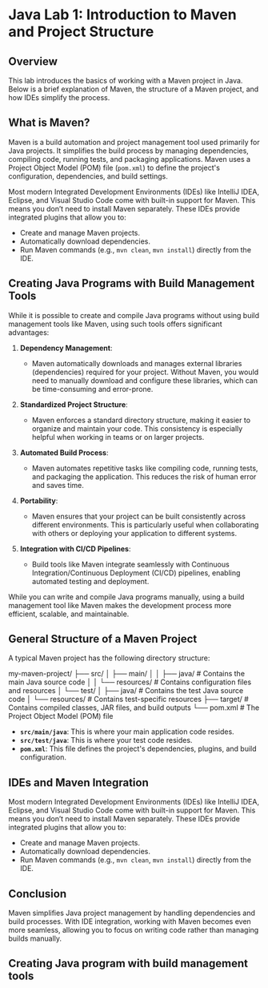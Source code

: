 # Java Lab 1: Introduction to Maven and Project Structure

## Overview
This lab introduces the basics of working with a Maven project in Java. Below is a brief explanation of Maven, the structure of a Maven project, and how IDEs simplify the process.

## What is Maven?
Maven is a build automation and project management tool used primarily for Java projects. It simplifies the build process by managing dependencies, compiling code, running tests, and packaging applications. Maven uses a Project Object Model (POM) file (`pom.xml`) to define the project's configuration, dependencies, and build settings.

Most modern Integrated Development Environments (IDEs) like IntelliJ IDEA, Eclipse, and Visual Studio Code come with built-in support for Maven. This means you don’t need to install Maven separately. These IDEs provide integrated plugins that allow you to:
- Create and manage Maven projects.
- Automatically download dependencies.
- Run Maven commands (e.g., `mvn clean`, `mvn install`) directly from the IDE.

## Creating Java Programs with Build Management Tools
While it is possible to create and compile Java programs without using build management tools like Maven, using such tools offers significant advantages:

1. **Dependency Management**:
    - Maven automatically downloads and manages external libraries (dependencies) required for your project. Without Maven, you would need to manually download and configure these libraries, which can be time-consuming and error-prone.

2. **Standardized Project Structure**:
    - Maven enforces a standard directory structure, making it easier to organize and maintain your code. This consistency is especially helpful when working in teams or on larger projects.

3. **Automated Build Process**:
    - Maven automates repetitive tasks like compiling code, running tests, and packaging the application. This reduces the risk of human error and saves time.

4. **Portability**:
    - Maven ensures that your project can be built consistently across different environments. This is particularly useful when collaborating with others or deploying your application to different systems.

5. **Integration with CI/CD Pipelines**:
    - Build tools like Maven integrate seamlessly with Continuous Integration/Continuous Deployment (CI/CD) pipelines, enabling automated testing and deployment.

While you can write and compile Java programs manually, using a build management tool like Maven makes the development process more efficient, scalable, and maintainable.

## General Structure of a Maven Project
A typical Maven project has the following directory structure:

my-maven-project/
├── src/
│ ├── main/
│ │ ├── java/ # Contains the main Java source code
│ │ └── resources/ # Contains configuration files and resources
│ └── test/
│ ├── java/ # Contains the test Java source code
│ └── resources/ # Contains test-specific resources
├── target/ # Contains compiled classes, JAR files, and build outputs
└── pom.xml # The Project Object Model (POM) file


- **`src/main/java`**: This is where your main application code resides.
- **`src/test/java`**: This is where your test code resides.
- **`pom.xml`**: This file defines the project's dependencies, plugins, and build configuration.

## IDEs and Maven Integration
Most modern Integrated Development Environments (IDEs) like IntelliJ IDEA, Eclipse, and Visual Studio Code come with built-in support for Maven. This means you don’t need to install Maven separately. These IDEs provide integrated plugins that allow you to:
- Create and manage Maven projects.
- Automatically download dependencies.
- Run Maven commands (e.g., `mvn clean`, `mvn install`) directly from the IDE.

## Conclusion
Maven simplifies Java project management by handling dependencies and build processes. With IDE integration, working with Maven becomes even more seamless, allowing you to focus on writing code rather than managing builds manually.

## Creating Java program with build management tools

